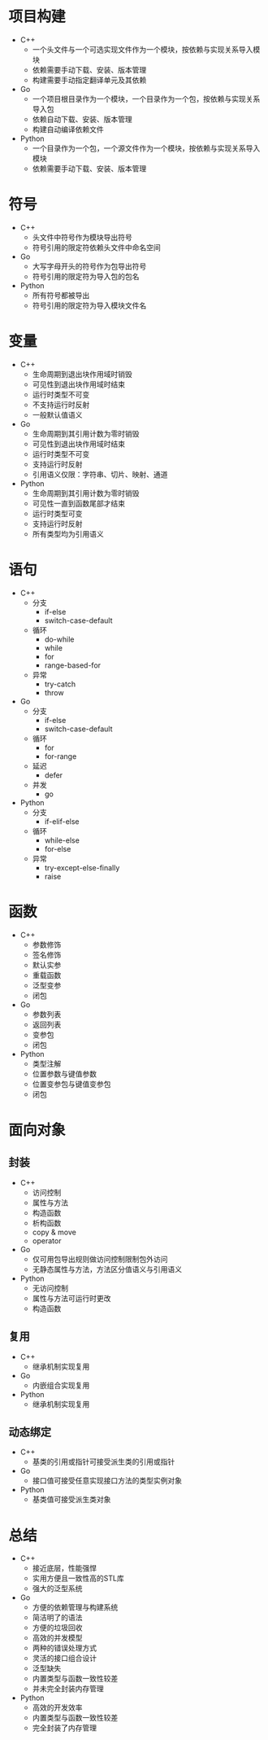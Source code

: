 # 项目构建
* C++
    * 一个头文件与一个可选实现文件作为一个模块，按依赖与实现关系导入模块
    * 依赖需要手动下载、安装、版本管理
    * 构建需要手动指定翻译单元及其依赖
* Go
    * 一个项目根目录作为一个模块，一个目录作为一个包，按依赖与实现关系导入包
    * 依赖自动下载、安装、版本管理
    * 构建自动编译依赖文件
* Python
    * 一个目录作为一个包，一个源文件作为一个模块，按依赖与实现关系导入模块
    * 依赖需要手动下载、安装、版本管理

# 符号
* C++
    * 头文件中符号作为模块导出符号
    * 符号引用的限定符依赖头文件中命名空间
* Go
    * 大写字母开头的符号作为包导出符号
    * 符号引用的限定符为导入包的包名
* Python
    * 所有符号都被导出
    * 符号引用的限定符为导入模块文件名

# 变量
* C++
    * 生命周期到退出块作用域时销毁
    * 可见性到退出块作用域时结束
    * 运行时类型不可变
    * 不支持运行时反射
    * 一般默认值语义
* Go
    * 生命周期到其引用计数为零时销毁
    * 可见性到退出块作用域时结束
    * 运行时类型不可变
    * 支持运行时反射
    * 引用语义仅限：字符串、切片、映射、通道
* Python
    * 生命周期到其引用计数为零时销毁
    * 可见性一直到函数尾部才结束
    * 运行时类型可变
    * 支持运行时反射
    * 所有类型均为引用语义

# 语句
* C++
    * 分支
        * if-else
        * switch-case-default
    * 循环
        * do-while
        * while
        * for
        * range-based-for
    * 异常
        * try-catch
        * throw
* Go
    * 分支
        * if-else
        * switch-case-default
    * 循环
        * for
        * for-range
    * 延迟
        * defer
    * 并发
        * go
* Python
    * 分支
        * if-elif-else
    * 循环
        * while-else
        * for-else
    * 异常
        * try-except-else-finally
        * raise

# 函数
* C++
    * 参数修饰
    * 签名修饰
    * 默认实参
    * 重载函数
    * 泛型变参
    * 闭包
* Go
    * 参数列表
    * 返回列表
    * 变参包
    * 闭包
* Python
    * 类型注解
    * 位置参数与键值参数
    * 位置变参包与键值变参包
    * 闭包

# 面向对象
## 封装
* C++
    * 访问控制
    * 属性与方法
    * 构造函数
    * 析构函数
    * copy & move
    * operator
* Go
    * 仅可用包导出规则做访问控制限制包外访问
    * 无静态属性与方法，方法区分值语义与引用语义
* Python
    * 无访问控制
    * 属性与方法可运行时更改
    * 构造函数
## 复用
* C++
    * 继承机制实现复用
* Go
    * 内嵌组合实现复用
* Python
    * 继承机制实现复用
## 动态绑定
* C++
    * 基类的引用或指针可接受派生类的引用或指针
* Go
    * 接口值可接受任意实现接口方法的类型实例对象
* Python
    * 基类值可接受派生类对象

# 总结
* C++
    * 接近底层，性能强悍
    * 实用方便且一致性高的STL库
    * 强大的泛型系统
* Go
    * 方便的依赖管理与构建系统
    * 简洁明了的语法
    * 方便的垃圾回收
    * 高效的并发模型
    * 两种的错误处理方式
    * 灵活的接口组合设计
    * 泛型缺失
    * 内置类型与函数一致性较差
    * 并未完全封装内存管理
* Python
    * 高效的开发效率
    * 内置类型与函数一致性较差
    * 完全封装了内存管理

